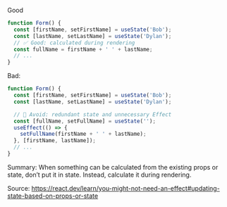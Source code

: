 Good
```js
function Form() {
  const [firstName, setFirstName] = useState('Bob');
  const [lastName, setLastName] = useState('Dylan');
  // ✅ Good: calculated during rendering
  const fullName = firstName + ' ' + lastName;
  // ...
}
```

Bad:
```js
function Form() {
  const [firstName, setFirstName] = useState('Bob');
  const [lastName, setLastName] = useState('Dylan');

  // 🔴 Avoid: redundant state and unnecessary Effect
  const [fullName, setFullName] = useState('');
  useEffect(() => {
    setFullName(firstName + ' ' + lastName);
  }, [firstName, lastName]);
  // ...
}
```

Summary: 
When something can be calculated from the existing props or state, don’t put it in state.
Instead, calculate it during rendering.

Source:
https://react.dev/learn/you-might-not-need-an-effect#updating-state-based-on-props-or-state

